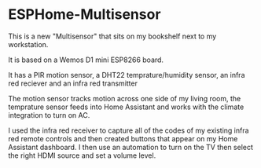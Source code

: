 # ESPHome-Multisensor
<p>This is a new "Multisensor" that sits on my bookshelf next to my workstation.</p>
<p>It is based on a Wemos D1 mini ESP8266 board.</p>
<p>It has a PIR motion sensor, a DHT22 temprature/humidity sensor, an infra red reciever and an infra red transmitter</p>
<p>The motion sensor tracks motion across one side of my living room, the temprature sensor feeds into Home Assistant and works with the climate integration to turn on AC.</p>
<p>I used the infra red receiver to capture all of the codes of my existing infra red remote controls and then created buttons that appear on my Home Assistant dashboard. I then use an automation to turn on the TV then select the right HDMI source and set a volume level.</p>
